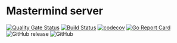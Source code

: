 # Mastermind server
[![Quality Gate Status](https://sonarcloud.io/api/project_badges/measure?project=sotomskir_mastermind-server&metric=alert_status)](https://sonarcloud.io/dashboard?id=sotomskir_mastermind-server)
[![Build Status](https://travis-ci.org/sotomskir/mastermind-server.svg?branch=master)](https://travis-ci.org/sotomskir/mastermind-server)
[![codecov](https://codecov.io/gh/sotomskir/mastermind-server/branch/master/graph/badge.svg)](https://codecov.io/gh/sotomskir/mastermind-server)
[![Go Report Card](https://goreportcard.com/badge/github.com/sotomskir/mastermind-server)](https://goreportcard.com/report/github.com/sotomskir/mastermind-server)
![GitHub release](https://img.shields.io/github/release-pre/sotomskir/mastermind-server.svg)
![GitHub](https://img.shields.io/github/license/sotomskir/mastermind-server.svg)
